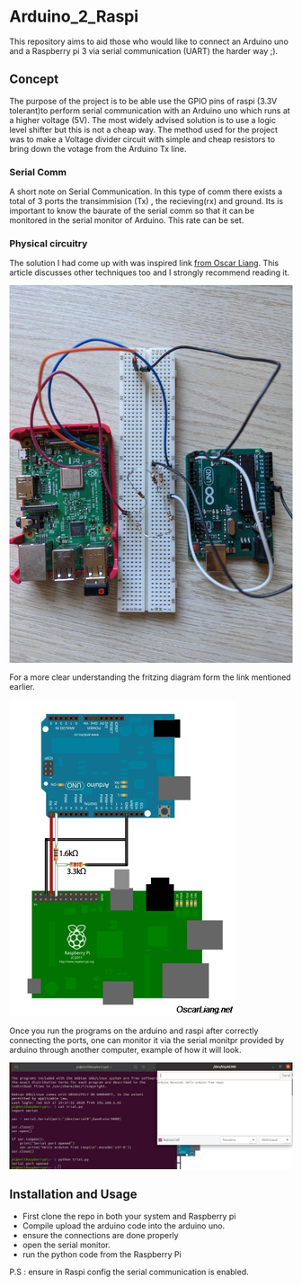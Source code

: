 # Arduino_2_Raspi
This repository aims to aid those who would like to connect an Arduino uno and a Raspberry pi 3 via serial communication (UART) the harder way ;).

## Concept 
The purpose of the project is to be able use the GPIO pins of raspi (3.3V tolerant)to perform serial communication with an Arduino uno which runs at a higher voltage (5V). The most widely advised solution is to use a logic level shifter but this is not a cheap way. The method used for the project was to make a Voltage divider circuit with simple and cheap resistors to bring down the votage from the Arduino Tx line.

### Serial Comm
A short note on Serial Communication. In this type of comm there exists a total of 3 ports the transimmision (Tx) , the recieving(rx) and ground. Its is important to know the baurate of the serial comm so that it can be monitored in the serial monitor of Arduino. This rate can be set.

### Physical circuitry
The solution I had come up with was inspired link [from Oscar Liang](https://oscarliang.com/raspberry-pi-and-arduino-connected-serial-gpio/). This article discusses other techniques too and I strongly recommend reading it.

![](images/live_circuit.jpg?raw=true)

For a more clear understanding the fritzing diagram form the link mentioned earlier.

![](images/ardu2raspi.png?raw=true)

Once you run the programs on the arduino and raspi after correctly connecting the ports, one can monitor it via the serial monitpr provided by arduino through another computer, example of how it will look.

![](images/sample_function.png?raw=true)

## Installation and Usage

- First clone the repo in both your system and Raspberry pi
- Compile upload the arduino code into the arduino uno.
- ensure the connections are done properly
- open the serial monitor.
- run the python code from the Raspberry Pi

P.S : ensure in Raspi config the serial communication is enabled.
